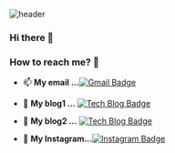 ![header](https://capsule-render.vercel.app/api?type=rect&color=gradient&fontAlign=30&fontSize=30&textBg=true&desc=Use%20%27textBg%27%20to%20highlight%20%27text%27&descAlign=60&descAlignY=50&text=Sein%20LeeF)
### Hi there 👋

<!-- 🛠 Tech Stack 🛠 -->


### How to reach me? 🤔
- 📫  **My email ...**[![Gmail Badge](https://img.shields.io/badge/Naver-03C75A?style=flat-square&logo=Naver&logoColor=white&link=mailto:emliy4037@naver.com)](mailto:emliy4037@naver.com)

- 📒  **My blog1 ...** [![Tech Blog Badge](http://img.shields.io/badge/Tech%20blog-black?style=flat-square&logo=blogger&logoColor=white&link=https://spark-aster-4ad.notion.site/SEIN-baa0a6c51bb5467aad0ac2781b4c9341)](https://spark-aster-4ad.notion.site/SEIN-baa0a6c51bb5467aad0ac2781b4c9341)

- 📒  **My blog2 ...** [![Tech Blog Badge](http://img.shields.io/badge/Tech%20blog-black?style=flat-square&logo=blogger&logoColor=white&link=https://velog.io/@sein)](https://velog.io/@sein)

- :rabbit:  **My Instagram...**[![Instagram Badge](https://img.shields.io/badge/Instagram-E4405F?style=flat-square&logo=Instagram&logoColor=white&link=https://www.instagram.com/23._.in/)](https://www.instagram.com/23._.in/)   


<!--
**sein0211/sein0211** is a ✨ _special_ ✨ repository because its `README.md` (this file) appears on your GitHub profile.

Here are some ideas to get you started:
<h1>Lee Sein</h1>
- 🔭 I’m currently working on ...
- 🌱 I’m currently learning ...
- 👯 I’m looking to collaborate on ...
- 🤔 I’m looking for help with ...
- 💬 Ask me about ...
- 📫 How to reach me: ...
- 😄 Pronouns: ...
- ⚡ Fun fact: ...
-->
